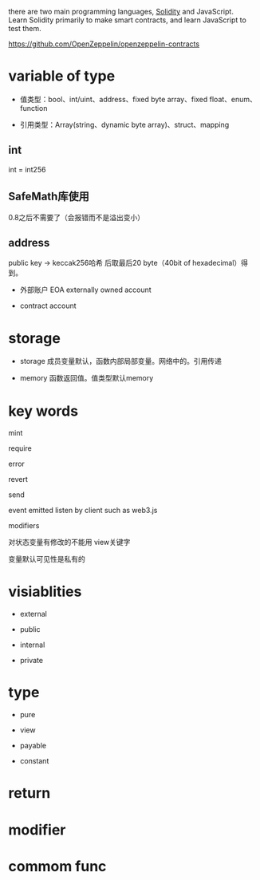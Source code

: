 
there are two main programming languages, [Solidity](https://docs.soliditylang.org/en/v0.8.19/) and JavaScript.   
Learn Solidity primarily to make smart contracts, and learn JavaScript to test them.

https://github.com/OpenZeppelin/openzeppelin-contracts

# variable of type
- 值类型：bool、int/uint、address、fixed byte array、fixed float、enum、function

- 引用类型：Array(string、dynamic byte array)、struct、mapping

## int
int = int256

## SafeMath库使用
0.8之后不需要了（会报错而不是溢出变小）

## address
public key -> keccak256哈希 后取最后20 byte（40bit of hexadecimal）得到。

- 外部账户 EOA externally owned account

- contract account

# storage
- storage 成员变量默认，函数内部局部变量。网络中的。引用传递

- memory 函数返回值。值类型默认memory

# key words
mint

require

error

revert

send

event emitted listen by client such as web3.js

modifiers

对状态变量有修改的不能用 view关键字

变量默认可见性是私有的


# visiablities
- external

- public

- internal

- private


# type
- pure

- view

- payable

- constant


# return

# modifier


# commom func
